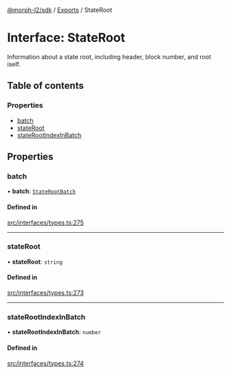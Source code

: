 [@morph-l2/sdk](../intro.md) / [Exports](../modules) / StateRoot

# Interface: StateRoot

Information about a state root, including header, block number, and root iself.

## Table of contents

### Properties

- [batch](StateRoot#batch)
- [stateRoot](StateRoot#stateroot)
- [stateRootIndexInBatch](StateRoot#staterootindexinbatch)

## Properties

### batch

• **batch**: [`StateRootBatch`](StateRootBatch)

#### Defined in

[src/interfaces/types.ts:275](https://github.com/morph-l2/sdk/tree/97c4394/src/interfaces/types.ts#L275)

___

### stateRoot

• **stateRoot**: `string`

#### Defined in

[src/interfaces/types.ts:273](https://github.com/morph-l2/sdk/tree/97c4394/src/interfaces/types.ts#L273)

___

### stateRootIndexInBatch

• **stateRootIndexInBatch**: `number`

#### Defined in

[src/interfaces/types.ts:274](https://github.com/morph-l2/sdk/tree/97c4394/src/interfaces/types.ts#L274)
